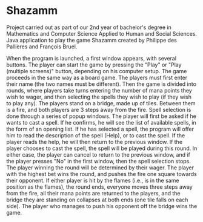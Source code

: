 # Shazamm
Project carried out as part of our 2nd year of bachelor's degree in Mathematics and Computer Science Applied to Human and Social Sciences.  
Java application to play the game Shazamm created by Philippe des Pallières and François Bruel.

When the program is launched, a first window appears, with several buttons. The player can start the game by pressing the "Play" or "Play (multiple screens)" button, depending on his computer setup. 
The game proceeds in the same way as a board game. The players must first enter their name (the two names must be different). Then the game is divided into rounds, where players take turns entering the number of mana points they wish to wager, and then selecting the spells they wish to play (if they wish to play any). 
The players stand on a bridge, made up of tiles. Between them is a fire, and both players are 3 steps away from the fire. 
Spell selection is done through a series of popup windows. The player will first be asked if he wants to cast a spell. If he confirms, he will see the list of available spells, in the form of an opening list. If he has selected a spell, the program will offer him to read the description of the spell (Help), or to cast the spell. If the player reads the help, he will then return to the previous window. If the player chooses to cast the spell, the spell will be played during this round. In either case, the player can cancel to return to the previous window, and if the player presses "No" in the first window, then the spell selection stops. 
The player winning the round will be determined by their wager. The player with the highest bet wins the round, and pushes the fire one square towards their opponent. If either player is hit by the flames (i.e., is in the same position as the flames), the round ends, everyone moves three steps away from the fire, all their mana points are returned to the players, and the bridge they are standing on collapses at both ends (one tile falls on each side). The player who manages to push his opponent off the bridge wins the game.
